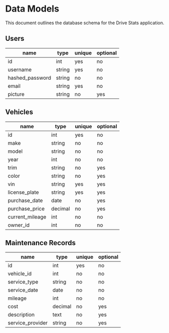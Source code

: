 # Data Models

This document outlines the database schema for the Drive Stats application.

## Users

| name            | type   | unique | optional |
| --------------- | ------ | ------ | -------- |
| id              | int    | yes    | no       |
| username        | string | yes    | no       |
| hashed_password | string | no     | no       |
| email           | string | yes    | no       |
| picture         | string | no     | yes      |

## Vehicles

| name            | type    | unique | optional |
| --------------- | ------- | ------ | -------- |
| id              | int     | yes    | no       |
| make            | string  | no     | no       |
| model           | string  | no     | no       |
| year            | int     | no     | no       |
| trim            | string  | no     | yes      |
| color           | string  | no     | yes      |
| vin             | string  | yes    | yes      |
| license_plate   | string  | yes    | yes      |
| purchase_date   | date    | no     | yes      |
| purchase_price  | decimal | no     | yes      |
| current_mileage | int     | no     | no       |
| owner_id        | int     | no     | no       |

## Maintenance Records

| name             | type    | unique | optional |
| ---------------- | ------- | ------ | -------- |
| id               | int     | yes    | no       |
| vehicle_id       | int     | no     | no       |
| service_type     | string  | no     | no       |
| service_date     | date    | no     | no       |
| mileage          | int     | no     | no       |
| cost             | decimal | no     | yes      |
| description      | text    | no     | yes      |
| service_provider | string  | no     | yes      |
